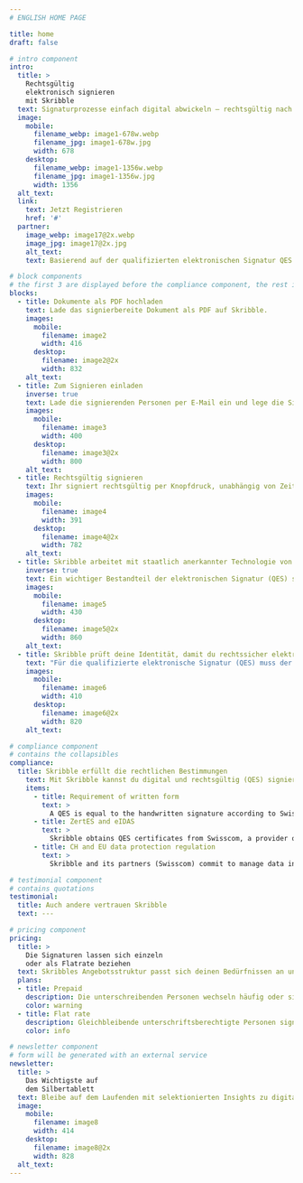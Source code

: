 ```yaml
---
# ENGLISH HOME PAGE

title: home
draft: false

# intro component
intro:
  title: >
    Rechtsgültig
    elektronisch signieren
    mit Skribble
  text: Signaturprozesse einfach digital abwickeln – rechtsgültig nach dem Schweizer & EU Gesetz.
  image:
    mobile:
      filename_webp: image1-678w.webp
      filename_jpg: image1-678w.jpg
      width: 678
    desktop:
      filename_webp: image1-1356w.webp
      filename_jpg: image1-1356w.jpg
      width: 1356
  alt_text:
  link:
    text: Jetzt Registrieren
    href: '#'
  partner:
    image_webp: image17@2x.webp
    image_jpg: image17@2x.jpg
    alt_text:
    text: Basierend auf der qualifizierten elektronischen Signatur QES der Swisscom

# block components
# the first 3 are displayed before the compliance component, the rest is displayed after it
blocks:
  - title: Dokumente als PDF hochladen
    text: Lade das signierbereite Dokument als PDF auf Skribble.
    images:
      mobile:
        filename: image2
        width: 416
      desktop:
        filename: image2@2x
        width: 832
    alt_text:
  - title: Zum Signieren einladen
    inverse: true
    text: Lade die signierenden Personen per E-Mail ein und lege die Signatur-Reihnenfolge fest.
    images:
      mobile:
        filename: image3
        width: 400
      desktop:
        filename: image3@2x
        width: 800
    alt_text:
  - title: Rechtsgültig signieren
    text: Ihr signiert rechtsgültig per Knopfdruck, unabhängig von Zeit und Ort.
    images:
      mobile:
        filename: image4
        width: 391
      desktop:
        filename: image4@2x
        width: 782
    alt_text:
  - title: Skribble arbeitet mit staatlich anerkannter Technologie von Swisscom
    inverse: true
    text: Ein wichtiger Bestandteil der elektronischen Signatur (QES) sind entsprechende digitale Zertifikate. Skribble bezieht diese von Swisscom, eine staatlich Anerkannte Zertifizierungsstelle. Damit sind Signaturen, die über Skribble erstellt werden, der handschrfltichen Signatur nach Schweizer und EU Gesetz gleichgestellt.
    images:
      mobile:
        filename: image5
        width: 430
      desktop:
        filename: image5@2x
        width: 860
    alt_text:
  - title: Skribble prüft deine Identität, damit du rechtssicher elektronisch signieren kannst
    text: "Für die qualifizierte elektronische Signatur (QES) muss der Unterzeichnende seine Identität beweisen. Skribble setzt hierfür auf die ID-App der Swisscom, wobei du zwischen zwei Services wählen kannst: Wir kommen vorbei um dich und deine Kollegen zu identifizieren, oder du setzt die ID-App selbst ein und identifizierst Mitarbeiter, Firmen und Lieferanten flexibel im persönlichen Kontakt."
    images:
      mobile:
        filename: image6
        width: 410
      desktop:
        filename: image6@2x
        width: 820
    alt_text:

# compliance component
# contains the collapsibles
compliance:
  title: Skribble erfüllt die rechtlichen Bestimmungen
    text: Mit Skribble kannst du digital und rechtsgültig (QES) signieren - nach den folgenden Gesetzen.
    items:
      - title: Requirement of written form
        text: >
          A QES is equal to the handwritten signature according to Swiss (OR Art. 14 Para. 2 bis) and EU law (eIDAS No. 910/2014 Art. 25 Para. 2).
      - title: ZertES and eIDAS
        text: >
          Skribble obtains QES certificates from Swisscom, a provider of trusted certificates according to ZertES and eIDAS.
      - title: CH and EU data protection regulation
        text: >
          Skribble and its partners (Swisscom) commit to manage data in accordance with the DSG and DSGVO.

# testimonial component
# contains quotations
testimonial:
  title: Auch andere vertrauen Skribble
  text: ---

# pricing component
pricing:
  title: >
    Die Signaturen lassen sich einzeln
    oder als Flatrate beziehen
  text: Skribbles Angebotsstruktur passt sich deinen Bedürfnissen an und kann flexibel kombiniert werden.
  plans:
  - title: Prepaid
    description: Die unterschreibenden Personen wechseln häufig oder signieren einmalig
    color: warning
  - title: Flat rate
    description: Gleichbleibende unterschriftsberechtigte Personen signieren häufig
    color: info

# newsletter component
# form will be generated with an external service
newsletter:
  title: >
    Das Wichtigste auf
    dem Silbertablett
  text: Bleibe auf dem Laufenden mit selektionierten Insights zu digitalen Signaturen.
  image:
    mobile:
      filename: image8
      width: 414
    desktop:
      filename: image8@2x
      width: 828
  alt_text:
---
```

